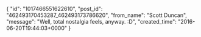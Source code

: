  {
   "id": "1017466551622610",
   "post_id": "462493170453287_462493173786620",
   "from_name": "Scott Duncan",
   "message": "Well, total nostalgia feels, anyway. :D",
   "created_time": "2016-06-20T19:44:03+0000"
 }

